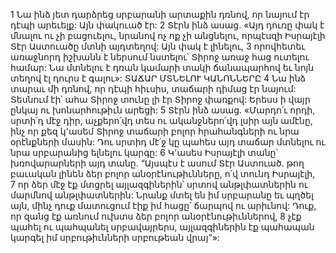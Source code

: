 1 Նա ինձ յետ դարձրեց սրբարանի արտաքին դռնով, որ նայում էր դէպի արեւելք: Այն փակուած էր: 2 Տէրն ինձ ասաց. «Այդ դուռը փակ է մնալու ու չի բացուելու, նրանով ոչ ոք չի անցնելու, որպէսզի Իսրայէլի Տէր Աստուածը մտնի այդտեղով: Այն փակ է լինելու, 3 որովհետեւ առաջնորդ իշխանն է ներսում նստելու՝ Տիրոջ առաջ հաց ուտելու համար: Նա մտնելու է դռան կամարի տակի ճանապարհով եւ նոյն տեղով էլ դուրս է գալու»: ՏԱՃԱՐ ՄՏՆԵԼՈՒ ԿԱՆՈՆՆԵՐԸ
4 Նա ինձ տարաւ մի դռնով, որ դէպի հիւսիս, տաճարի դիմաց էր նայում: Տեսնում էի՝ ահա Տիրոջ տունը լի էր Տիրոջ փառքով: Երեսս ի վայր ընկայ ու խոնարհութիւն արեցի: 5 Տէրն ինձ ասաց. «Մարդո՛ւ որդի, սրտի՛դ մէջ դիր, աչքերո՛վդ տես ու ականջներո՛վդ լսիր այն ամէնը, ինչ որ քեզ կ՚ասեմ Տիրոջ տաճարի բոլոր հրահանգների ու նրա օրէնքների մասին: Դու սրտիդ մէ՛ջ կը պահես այդ տաճար մտնելու ու նրա սրբարանից ելնելու կարգը: 6 Կ՚ասես Իսրայէլի տանը՝ խռովարարների այդ տանը. “Այսպէս է ասում Տէր Աստուած. թող բաւական լինեն ձեր բոլոր անօրէնութիւնները, ո՛վ տունդ Իսրայէլի, 7 որ ձեր մէջ էք մտցրել այլազգիներին՝ սրտով անթլփատներին ու մարմնով անթլփատներին: Նրանք մտել են իմ սրբարանը եւ պղծել այն, մինչ դուք մատուցում էիք իմ հացը՝ ճարպով ու արիւնով: Դուք, որ զանց էք առնում ուխտս ձեր բոլոր անօրէնութիւններով, 8 չէք պահել ու պահպանել սրբավայրերս, այլազգիներին էք պահապան կարգել իմ սրբութիւնների սրբութեան վրայ”»:
